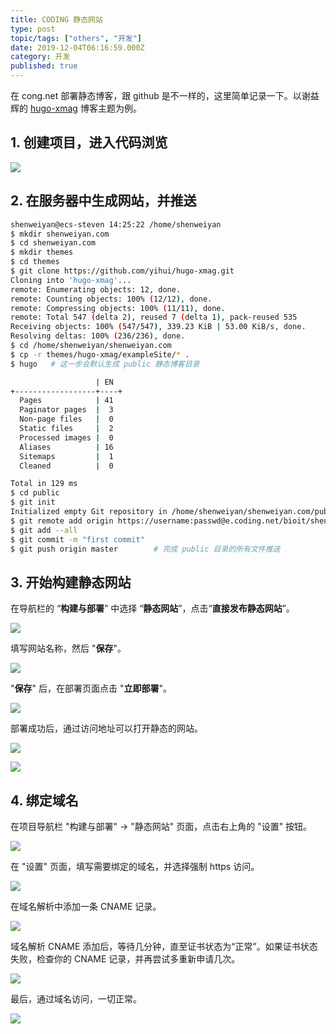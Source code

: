 ```yaml
---
title: CODING 静态网站
type: post
topic/tags: ["others", "开发"]
date: 2019-12-04T06:16:59.000Z
category: 开发
published: true
---
```


在 cong.net 部署静态博客，跟 github 是不一样的，这里简单记录一下。以谢益辉的 [hugo-xmag](https://github.com/yihui/hugo-xmag) 博客主题为例。


## 1. 创建项目，进入代码浏览
![](https://note.bioitee.com/yuque/0/2019/png/126032/1575440647377-1c547ee2-4757-4339-9781-cb15263cdea6.png#align=left&display=inline&height=680&name=image.png&originHeight=680&originWidth=644&size=96913&status=done&style=none&width=644)



## 2. 在服务器中生成网站，并推送

```bash
shenweiyan@ecs-steven 14:25:22 /home/shenweiyan
$ mkdir shenweiyan.com
$ cd shenweiyan.com
$ mkdir themes
$ cd themes
$ git clone https://github.com/yihui/hugo-xmag.git
Cloning into 'hugo-xmag'...
remote: Enumerating objects: 12, done.
remote: Counting objects: 100% (12/12), done.
remote: Compressing objects: 100% (11/11), done.
remote: Total 547 (delta 2), reused 7 (delta 1), pack-reused 535
Receiving objects: 100% (547/547), 339.23 KiB | 53.00 KiB/s, done.
Resolving deltas: 100% (236/236), done.
$ cd /home/shenweiyan/shenweiyan.com
$ cp -r themes/hugo-xmag/exampleSite/* .
$ hugo   # 这一步会默认生成 public 静态博客目录

                   | EN
+------------------+----+
  Pages            | 41
  Paginator pages  |  3
  Non-page files   |  0
  Static files     |  2
  Processed images |  0
  Aliases          | 16
  Sitemaps         |  1
  Cleaned          |  0

Total in 129 ms
$ cd public
$ git init
Initialized empty Git repository in /home/shenweiyan/shenweiyan.com/public/.git/
$ git remote add origin https://username:passwd@e.coding.net/bioit/shenweiyan.com.git
$ git add --all
$ git commit -m "first commit"
$ git push origin master        # 完成 public 目录的所有文件推送
```


## 3. 开始构建静态网站

在导航栏的 “**构建与部署**” 中选择 “**静态网站**”，点击“**直接发布静态网站**”。

![](https://note.bioitee.com/yuque/0/2019/png/126032/1575441226502-a901a77e-cbd1-4411-995e-4ee7797fdb5a.png#align=left&display=inline&height=680&name=image.png&originHeight=680&originWidth=1020&size=131262&status=done&style=none&width=1020)

填写网站名称，然后 "**保存**"。

![](https://note.bioitee.com/yuque/0/2019/png/126032/1575441406356-59268eb4-5a9e-4730-8d3c-f47ef4e3139c.png#align=left&display=inline&height=680&name=image.png&originHeight=680&originWidth=1020&size=103511&status=done&style=none&width=1020)

"**保存**" 后，在部署页面点击 "**立即部署**"。

![](https://note.bioitee.com/yuque/0/2019/png/126032/1575441668729-d77691e2-1b21-4f14-8754-6f1f5f09378d.png#align=left&display=inline&height=680&name=image.png&originHeight=680&originWidth=1020&size=113449&status=done&style=none&width=1020)

部署成功后，通过访问地址可以打开静态的网站。

![](https://note.bioitee.com/yuque/0/2019/png/126032/1575441748045-41ec5429-1705-40eb-ad10-d5f3a49e4488.png#align=left&display=inline&height=680&name=image.png&originHeight=680&originWidth=1020&size=102889&status=done&style=none&width=1020)

![](https://note.bioitee.com/yuque/0/2019/png/126032/1575441846673-27751544-6bdc-4baf-a7d3-bcd7ff057312.png#align=left&display=inline&height=693&name=image.png&originHeight=693&originWidth=1020&size=204624&status=done&style=none&width=1020)



## 4. 绑定域名

在项目导航栏 "构建与部署" → "静态网站" 页面，点击右上角的 "设置" 按钮。

![](https://note.bioitee.com/yuque/0/2019/png/126032/1575441961453-8aea90a3-ea88-4e85-b2dc-4bbfca51f184.png#align=left&display=inline&height=693&name=image.png&originHeight=693&originWidth=1020&size=97335&status=done&style=none&width=1020)

在 "设置" 页面，填写需要绑定的域名，并选择强制 https 访问。

![](https://note.bioitee.com/yuque/0/2019/png/126032/1575442149333-7b6fed1e-c879-401c-8875-d40572a52f26.png#align=left&display=inline&height=693&name=image.png&originHeight=693&originWidth=1020&size=122835&status=done&style=none&width=1020)

在域名解析中添加一条 CNAME 记录。

![](https://note.bioitee.com/yuque/0/2019/png/126032/1575442326430-129f4240-1b0e-473b-b903-77f669736075.png#align=left&display=inline&height=467&name=image.png&originHeight=467&originWidth=657&size=24903&status=done&style=none&width=657)

域名解析 CNAME 添加后，等待几分钟，直至证书状态为“正常”。如果证书状态失败，检查你的 CNAME 记录，并再尝试多重新申请几次。

![](https://note.bioitee.com/yuque/0/2019/png/126032/1575442466874-5e6ef929-2cc2-430c-b65c-5065208fed36.png#align=left&display=inline&height=693&name=image.png&originHeight=693&originWidth=1020&size=131532&status=done&style=none&width=1020)

最后，通过域名访问，一切正常。

![](https://note.bioitee.com/yuque/0/2019/png/126032/1575442724369-205d0da3-1284-4c36-8981-95eee6f24791.png#align=left&display=inline&height=693&name=image.png&originHeight=693&originWidth=1020&size=216060&status=done&style=none&width=1020)

